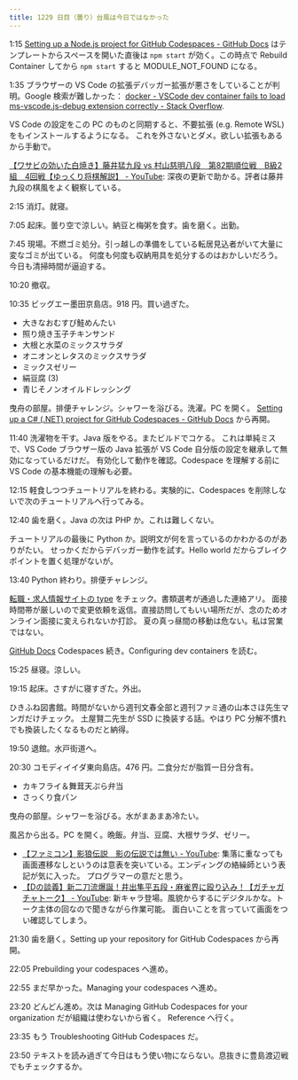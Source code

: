 ```yaml
---
title: 1229 日目（曇り）台風は今日ではなかった
---
```


1:15 [Setting up a Node.js project for GitHub Codespaces - GitHub Docs](https://docs.github.com/en/codespaces/setting-up-your-project-for-codespaces/adding-a-dev-container-configuration/setting-up-your-nodejs-project-for-codespaces)
はテンプレートからスペースを開いた直後は `npm start` が効く。この時点で
Rebuild Container してから `npm start` すると MODULE_NOT_FOUND になる。

1:35 ブラウザーの VS Code の拡張デバッガー拡張が悪さをしていることが判明。Google 検索が難しかった：
[docker - VSCode dev container fails to load ms-vscode.js-debug extension correctly - Stack Overflow](https://stackoverflow.com/questions/75708866/vscode-dev-container-fails-to-load-ms-vscode-js-debug-extension-correctly).

VS Code の設定をこの PC のものと同期すると、不要拡張 (e.g. Remote WSL) をもインストールするようになる。
これを外さないとダメ。欲しい拡張もあるから手動で。

[【ワサビの効いた白焼き】藤井猛九段 vs 村山慈明八段　第82期順位戦　B級2組　4回戦【ゆっくり将棋解説】 - YouTube](https://www.youtube.com/watch?v=u2L6LVBCo3g):
深夜の更新で助かる。評者は藤井九段の棋風をよく観察している。

2:15 消灯。就寝。

7:05 起床。曇り空で涼しい。納豆と梅粥を食す。歯を磨く。出勤。

7:45 現場。不燃ゴミ処分。引っ越しの準備をしている転居見込者がいて大量に変なゴミが出ている。
何度も何度も収納用具を処分するのはおかしいだろう。今日も清掃時間が逼迫する。

10:20 撤収。

10:35 ビッグエー墨田京島店。918 円。買い過ぎた。

* 大きなおむすび鮭めんたい
* 照り焼き玉子チキンサンド
* 大根と水菜のミックスサラダ
* オニオンとレタスのミックスサラダ
* ミックスゼリー
* 絹豆腐 (3)
* 青じそノンオイルドレッシング

曳舟の部屋。排便チャレンジ。シャワーを浴びる。洗濯。PC を開く。
[Setting up a C# (.NET) project for GitHub Codespaces - GitHub Docs](https://docs.github.com/en/codespaces/setting-up-your-project-for-codespaces/adding-a-dev-container-configuration/setting-up-your-dotnet-project-for-codespaces)
から再開。

11:40 洗濯物を干す。Java 版をやる。またビルドでコケる。
これは単純ミスで、VS Code ブラウザー版の Java 拡張が VS Code 自分版の設定を継承して無効になっているだけだ。
有効化して動作を確認。Codespace を理解する前に VS Code の基本機能の理解も必要。

12:15 軽食しつつチュートリアルを終わる。実験的に、Codespaces を削除しないで次のチュートリアルへ行ってみる。

12:40 歯を磨く。Java の次は PHP か。これは難しくない。

チュートリアルの最後に Python か。説明文が何を言っているのかわかるのがありがたい。
せっかくだからデバッガー動作を試す。Hello world だからブレイクポイントを置く処理がないが。

13:40 Python 終わり。排便チャレンジ。

[転職・求人情報サイトの type](https://type.jp/) をチェック。書類選考が通過した連絡アリ。
面接時間帯が厳しいので変更依頼を返信。直接訪問してもいい場所だが、念のためオンライン面接に変えられないか打診。
夏の真っ昼間の移動は危ない。私は営業ではない。

[GitHub Docs] Codespaces 続き。Configuring dev containers を読む。

15:25 昼寝。涼しい。

19:15 起床。さすがに寝すぎた。外出。

ひきふね図書館。時間がないから週刊文春全部と週刊ファミ通の山本さほ先生マンガだけチェック。
土屋賢二先生が SSD に換装する話。やはり PC 分解不慣れでも換装したくなるものだと納得。

19:50 退館。水戸街道へ。

20:30 コモディイイダ東向島店。476 円。二食分だが脂質一日分含有。

* カキフライ＆舞茸天ぷら弁当
* さっくり食パン

曳舟の部屋。シャワーを浴びる。水がまあまあ冷たい。

風呂から出る。PC を開く。晩飯。弁当、豆腐、大根サラダ、ゼリー。

* [【ファミコン】影狼伝説　影の伝説では無い - YouTube](https://www.youtube.com/watch?v=a8OcT06knOk):
  集落に重なっても画面遷移なしというのは意表を突いている。エンディングの絡繰師という表記が気に入った。
  プログラマーの意だと思う。
* [【Dの談義】新二刀流爆誕！井出隼平五段・麻雀界に殴り込み！【ガチャガチャトーク】 - YouTube](https://www.youtube.com/watch?v=MklxwHIhgH4):
  新キャラ登場。風貌からするにデジタルかな。トーク主体の回なので聞きながら作業可能。
  面白いことを言っていて画面をつい確認してしまう。

21:30 歯を磨く。Setting up your repository for GitHub Codespaces から再開。

22:05 Prebuilding your codespaces へ進め。

22:55 まだ早かった。Managing your codespaces へ進め。

23:20 どんどん進め。次は Managing GitHub Codespaces for your organization だが組織は使わないから省く。
Reference へ行く。

23:35 もう Troubleshooting GitHub Codespaces だ。

23:50 テキストを読み過ぎて今日はもう使い物にならない。息抜きに豊島渡辺戦でもチェックするか。

[GitHub Docs]: https://docs.github.com/en
